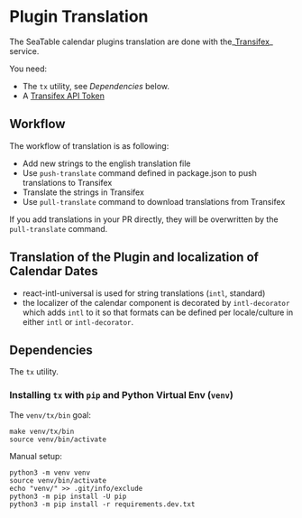 # Plugin Translation

The SeaTable calendar plugins translation are done with the_[Transifex]_ service.

You need:

* The `tx` utility, see _Dependencies_ below.
* A [Transifex API Token]

[Transifex]: https://www.transifex.com/
[Transifex API Token]: https://www.transifex.com/user/settings/api/

## Workflow

The workflow of translation is as following:

* Add new strings to the english translation file
* Use `push-translate` command defined in package.json to push translations to Transifex
* Translate the strings in Transifex
* Use `pull-translate` command to download translations from Transifex

If you add translations in your PR directly, they will be overwritten by the `pull-translate` command.

## Translation of the Plugin and localization of Calendar Dates

* react-intl-universal is used for string translations (`intl`, standard)
* the localizer of the calendar component is decorated by `intl-decorator` which adds `intl`  to it so that formats can be defined per locale/culture in either `intl`  or `intl-decorator`.

## Dependencies

The `tx` utility.

### Installing `tx` with `pip` and Python Virtual Env (`venv`)

The `venv/tx/bin` goal:

```shell
make venv/tx/bin
source venv/bin/activate
```

Manual setup:

```shell
python3 -m venv venv
source venv/bin/activate
echo "venv/" >> .git/info/exclude
python3 -m pip install -U pip
python3 -m pip install -r requirements.dev.txt
```
